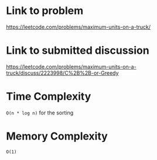 # Link to problem
https://leetcode.com/problems/maximum-units-on-a-truck/

# Link to submitted discussion
https://leetcode.com/problems/maximum-units-on-a-truck/discuss/2223998/C%2B%2B-or-Greedy

# Time Complexity
`O(n * log n)` for the sorting

# Memory Complexity
`O(1)`
